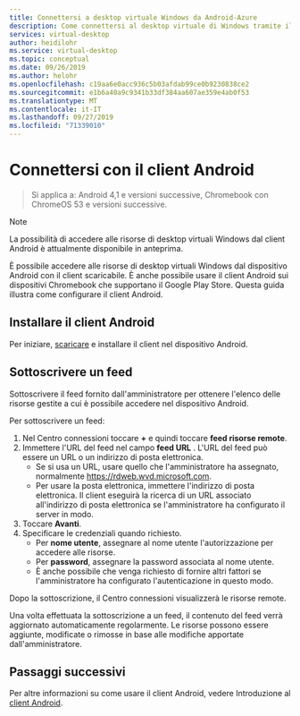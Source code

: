 ```yaml
---
title: Connettersi a desktop virtuale Windows da Android-Azure
description: Come connettersi al desktop virtuale di Windows tramite il client Android.
services: virtual-desktop
author: heidilohr
ms.service: virtual-desktop
ms.topic: conceptual
ms.date: 09/26/2019
ms.author: helohr
ms.openlocfilehash: c19aa6e0acc936c5b03afdab99ce0b9230838ce2
ms.sourcegitcommit: e1b6a40a9c9341b33df384aa607ae359e4ab0f53
ms.translationtype: MT
ms.contentlocale: it-IT
ms.lasthandoff: 09/27/2019
ms.locfileid: "71339010"
---
```

# <a name="connect-with-the-android-client"></a>Connettersi con il client Android

> Si applica a: Android 4,1 e versioni successive, Chromebook con ChromeOS 53 e versioni successive.

>[!NOTE]
> La possibilità di accedere alle risorse di desktop virtuali Windows dal client Android è attualmente disponibile in anteprima.

È possibile accedere alle risorse di desktop virtuali Windows dal dispositivo Android con il client scaricabile. È anche possibile usare il client Android sui dispositivi Chromebook che supportano il Google Play Store. Questa guida illustra come configurare il client Android.

## <a name="install-the-android-client"></a>Installare il client Android

Per iniziare, [scaricare](https://play.google.com/store/apps/details?id=com.microsoft.rdc.android) e installare il client nel dispositivo Android.

## <a name="subscribe-to-a-feed"></a>Sottoscrivere un feed

Sottoscrivere il feed fornito dall'amministratore per ottenere l'elenco delle risorse gestite a cui è possibile accedere nel dispositivo Android.

Per sottoscrivere un feed:

1. Nel Centro connessioni toccare **+** e quindi toccare **feed risorse remote**.
2. Immettere l'URL del feed nel campo **feed URL** . L'URL del feed può essere un URL o un indirizzo di posta elettronica.
   - Se si usa un URL, usare quello che l'amministratore ha assegnato, normalmente <https://rdweb.wvd.microsoft.com>.
   - Per usare la posta elettronica, immettere l'indirizzo di posta elettronica. Il client eseguirà la ricerca di un URL associato all'indirizzo di posta elettronica se l'amministratore ha configurato il server in modo.
3. Toccare **Avanti**.
4. Specificare le credenziali quando richiesto.
   - Per **nome utente**, assegnare al nome utente l'autorizzazione per accedere alle risorse.
   - Per **password**, assegnare la password associata al nome utente.
   - È anche possibile che venga richiesto di fornire altri fattori se l'amministratore ha configurato l'autenticazione in questo modo.

Dopo la sottoscrizione, il Centro connessioni visualizzerà le risorse remote.

Una volta effettuata la sottoscrizione a un feed, il contenuto del feed verrà aggiornato automaticamente regolarmente. Le risorse possono essere aggiunte, modificate o rimosse in base alle modifiche apportate dall'amministratore.

## <a name="next-steps"></a>Passaggi successivi

Per altre informazioni su come usare il client Android, vedere Introduzione al [client Android](https://docs.microsoft.com/windows-server/remote/remote-desktop-services/clients/remote-desktop-android).
